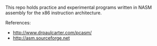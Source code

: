 This repo holds practice and experimental programs written in NASM assembly for the x86 instruction architecture.

References:

* http://www.drpaulcarter.com/pcasm/
* http://asm.sourceforge.net
